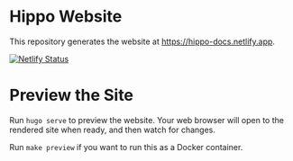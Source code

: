 # Hippo Website

This repository generates the website at <https://hippo-docs.netlify.app>.

[![Netlify Status](https://api.netlify.com/api/v1/badges/3165223c-fa90-4905-b1db-73a170577073/deploy-status)](https://app.netlify.com/sites/hippo-docs/deploys)

# Preview the Site

Run `hugo serve` to preview the website. Your web browser will open to the rendered site when ready, and then watch for changes.

Run `make preview` if you want to run this as a Docker container.
